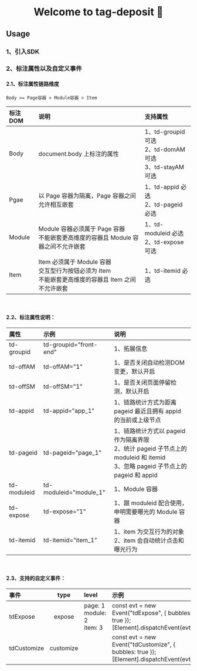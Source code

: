 <h1 align="center">Welcome to tag-deposit 👋</h1>

## Usage

### 1、引入SDK

### 2、标注属性以及自定义事件
#### 2.1、标注属性链路维度
```
Body >= Page容器 > Module容器 > Item
```

|  标注DOM   | 说明  | 支持属性 |
|  :----  | :----  | :---- |
| Body  | document.body 上标注的属性 | 1、td-groupid 可选<br>2、td-domAM 可选<br>3、td-stayAM 可选 |
| Pgae  | 以 Page 容器为隔离，Page 容器之间允许相互嵌套 | 1、td-appid 必选<br>2、td-pageid 必选 |
| Module| Module 容器必须属于 Page 容器<br>不能嵌套更高维度的容器且 Module 容器之间不允许嵌套 | 1、td-moduleid 必选 <br>2、td-expose 可选 |
| Item  | Item 必须属于 Module 容器<br>交互型行为按钮必须为 Item<br>不能嵌套更高维度的容器且 Item 之间不允许嵌套 | 1、td-itemid 必选 |
<br>

#### 2.2、标注属性说明：
|  属性   | 示例  | 说明 |
|  :----  | :----  | :---- |
| td-groupid  | td-groupid="front-end" | 1、拓展信息|
| td-offAM | td-offAM="1" | 1、是否关闭自动检测DOM变更，默认开启 |
| td-offSM | td-offSM="1" | 1、是否关闭页面停留检测，默认开启 |
| td-appid | td-appid="app_1" | 1、链路统计方式为距离 pageid 最近且拥有 appid 的当前或上级节点 |
| td-pageid | td-pageid="page_1" | 1、链路统计方式以 pageid 作为隔离界限<br>2、统计 pageid 子节点上的 moduleid 和 itemid<br>3、忽略 pageid 子节点上的 pageid 和 appid |
| td-moduleid | td-moduleid="module_1" | 1、Module 容器 |
| td-expose | td-expose="1" | 1、跟 moduleid 配合使用，申明需要曝光的 Module 容器 |
| td-itemid | td-itemid="item_1" | 1、item 为交互行为的对象<br>2、item 会自动统计点击和曝光行为 |
<br>

#### 2.3、支持的自定义事件：
|  事件   | type |level  | 示例 |
|  :----  | :----: | :----  | :---- |
| tdExpose  | expose | page: 1<br>module: 2<br>item: 3 | const evt = new Event("tdExpose", { bubbles: true });<br>[Element].dispatchEvent(evt); |
| tdCustomize | customize | | const evt = new Event("tdCustomize", { bubbles: true });<br>[Element].dispatchEvent(evt); |

